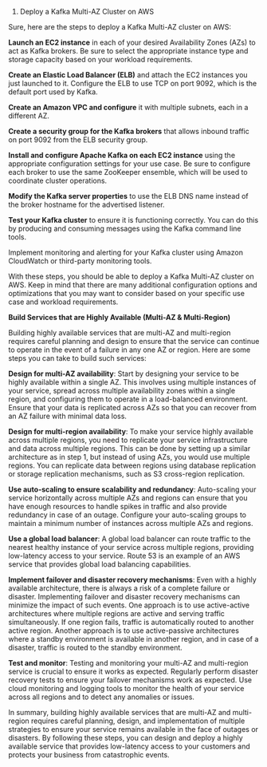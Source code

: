 1. Deploy a Kafka Multi-AZ Cluster on AWS

Sure, here are the steps to deploy a Kafka Multi-AZ cluster on AWS:

**Launch an EC2 instance** in each of your desired Availability Zones (AZs) to act as Kafka brokers. Be sure to select the appropriate instance type and storage capacity based on your workload requirements.

**Create an Elastic Load Balancer (ELB)** and attach the EC2 instances you just launched to it. Configure the ELB to use TCP on port 9092, which is the default port used by Kafka.

**Create an Amazon VPC and configure** it with multiple subnets, each in a different AZ.

**Create a security group for the Kafka brokers** that allows inbound traffic on port 9092 from the ELB security group.

**Install and configure Apache Kafka on each EC2 instance** using the appropriate configuration settings for your use case. Be sure to configure each broker to use the same ZooKeeper ensemble, which will be used to coordinate cluster operations.

**Modify the Kafka server properties** to use the ELB DNS name instead of the broker hostname for the advertised listener.

**Test your Kafka cluster** to ensure it is functioning correctly. You can do this by producing and consuming messages using the Kafka command line tools.

Implement monitoring and alerting for your Kafka cluster using Amazon CloudWatch or third-party monitoring tools.

With these steps, you should be able to deploy a Kafka Multi-AZ cluster on AWS. Keep in mind that there are many additional configuration options and optimizations that you may want to consider based on your specific use case and workload requirements.


**Build Services that are Highly Available (Multi-AZ & Multi-Region)**

Building highly available services that are multi-AZ and multi-region requires careful planning and design to ensure that the service can continue to operate in the event of a failure in any one AZ or region. Here are some steps you can take to build such services:

**Design for multi-AZ availability**: Start by designing your service to be highly available within a single AZ. This involves using multiple instances of your service, spread across multiple availability zones within a single region, and configuring them to operate in a load-balanced environment. Ensure that your data is replicated across AZs so that you can recover from an AZ failure with minimal data loss.

**Design for multi-region availability**: To make your service highly available across multiple regions, you need to replicate your service infrastructure and data across multiple regions. This can be done by setting up a similar architecture as in step 1, but instead of using AZs, you would use multiple regions. You can replicate data between regions using database replication or storage replication mechanisms, such as S3 cross-region replication.

**Use auto-scaling to ensure scalability and redundancy**: Auto-scaling your service horizontally across multiple AZs and regions can ensure that you have enough resources to handle spikes in traffic and also provide redundancy in case of an outage. Configure your auto-scaling groups to maintain a minimum number of instances across multiple AZs and regions.

**Use a global load balancer**: A global load balancer can route traffic to the nearest healthy instance of your service across multiple regions, providing low-latency access to your service. Route 53 is an example of an AWS service that provides global load balancing capabilities.

**Implement failover and disaster recovery mechanisms**: Even with a highly available architecture, there is always a risk of a complete failure or disaster. Implementing failover and disaster recovery mechanisms can minimize the impact of such events. One approach is to use active-active architectures where multiple regions are active and serving traffic simultaneously. If one region fails, traffic is automatically routed to another active region. Another approach is to use active-passive architectures where a standby environment is available in another region, and in case of a disaster, traffic is routed to the standby environment.

**Test and monitor**: Testing and monitoring your multi-AZ and multi-region service is crucial to ensure it works as expected. Regularly perform disaster recovery tests to ensure your failover mechanisms work as expected. Use cloud monitoring and logging tools to monitor the health of your service across all regions and to detect any anomalies or issues.

In summary, building highly available services that are multi-AZ and multi-region requires careful planning, design, and implementation of multiple strategies to ensure your service remains available in the face of outages or disasters. By following these steps, you can design and deploy a highly available service that provides low-latency access to your customers and protects your business from catastrophic events.
